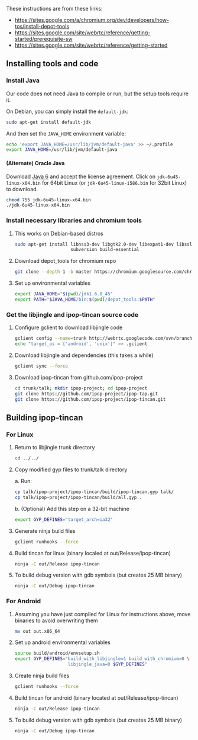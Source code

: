 These instructions are from these links:

-   https://sites.google.com/a/chromium.org/dev/developers/how-tos/install-depot-tools
-   https://sites.google.com/site/webrtc/reference/getting-started/prerequisite-sw
-   https://sites.google.com/site/webrtc/reference/getting-started

## Installing tools and code

### Install Java

Our code does not need Java to compile or run, but the setup tools require it.

On Debian, you can simply install the `default-jdk`:

```bash
sudo apt-get install default-jdk
```

And then set the `JAVA_HOME` environment variable:

```bash
echo 'export JAVA_HOME=/usr/lib/jvm/default-java' >> ~/.profile
export JAVA_HOME=/usr/lib/jvm/default-java
```

#### (Alternate) Oracle Java

Download [Java 6][] and accept the license agreement. Click on
`jdk-6u45-linux-x64.bin` for 64bit Linux (or `jdk-6u45-linux-i586.bin` for 32bit
Linux) to download.

  [Java 6]: http://www.oracle.com/technetwork/java/javasebusiness/downloads/java-archive-downloads-javase6-419409.html#jdk-6u45-oth-JPR
```bash
chmod 755 jdk-6u45-linux-x64.bin
./jdk-6u45-linux-x64.bin
```

### Install necessary libraries and chromium tools

1.  This works on Debian-based distros

    ```bash
    sudo apt-get install libnss3-dev libgtk2.0-dev libexpat1-dev libssl-dev git \
                         subversion build-essential
    ```

2.  Download depot_tools for chromium repo

    ```bash
    git clone --depth 1 -b master https://chromium.googlesource.com/chromium/tools/depot_tools.git
    ```

3.  Set up environmental variables

    ```bash
    export JAVA_HOME="$(pwd)/jdk1.6.0_45"
    export PATH="$JAVA_HOME/bin:$(pwd)/depot_tools:$PATH"
    ```

### Get the libjingle and ipop-tincan source code

1.  Configure gclient to download libjingle code

    ```bash
    gclient config --name=trunk http://webrtc.googlecode.com/svn/branches/3.44
    echo "target_os = ['android', 'unix']" >> .gclient
    ```

2.  Download libjingle and dependencies (this takes a while)

    ```bash
    gclient sync --force
    ```

3.  Download ipop-tincan from github.com/ipop-project

    ```bash
    cd trunk/talk; mkdir ipop-project; cd ipop-project
    git clone https://github.com/ipop-project/ipop-tap.git
    git clone https://github.com/ipop-project/ipop-tincan.git
    ```

## Building ipop-tincan

### For Linux

1.  Return to libjingle trunk directory

    ```bash
    cd ../../
    ```

2.  Copy modified gyp files to trunk/talk directory

    a.  Run:

    ```bash
    cp talk/ipop-project/ipop-tincan/build/ipop-tincan.gyp talk/
    cp talk/ipop-project/ipop-tincan/build/all.gyp .
    ```

    b.  (Optional) Add this step on a 32-bit machine

    ```bash
    export GYP_DEFINES="target_arch=ia32"
    ```

3.  Generate ninja build files

    ```bash
    gclient runhooks --force
    ```

4.  Build tincan for linux (binary localed at out/Release/ipop-tincan)

    ```bash
    ninja -C out/Release ipop-tincan
    ```

5.  To build debug version with gdb symbols (but creates 25 MB binary)

    ```bash
    ninja -C out/Debug ipop-tincan
    ```

### For Android

1.  Assuming you have just compiled for Linux for instructions above, move
    binaries to avoid overwriting them

    ```bash
    mv out out.x86_64
    ```

2.  Set up android environmental variables

    ```bash
    source build/android/envsetup.sh
    export GYP_DEFINES="build_with_libjingle=1 build_with_chromium=0 \
                        libjingle_java=0 $GYP_DEFINES"
    ```

3.  Create ninja build files

    ```bash
    gclient runhooks --force
    ```

4.  Build tincan for android (binary located at out/Release/ipop-tincan)

    ```bash
    ninja -C out/Release ipop-tincan
    ```

5.  To build debug version with gdb symbols (but creates 25 MB binary)

    ```bash
    ninja -C out/Debug ipop-tincan
    ```
